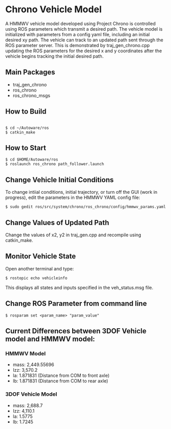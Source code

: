 # Chrono Vehicle Model
A HMMWV vehicle model developed using Project Chrono is controlled using ROS parameters which transmit a desired path. The vehicle model
is initialized with parameters from a config yaml file, including an initial desired xy path. The vehicle can track to an updated path sent through the
ROS parameter server. This is demonstrated by traj_gen_chrono.cpp updating the ROS parameters for the desired x and y coordinates after the vehicle begins tracking
the initial desired path.

## Main Packages

 - traj_gen_chrono
 - ros_chrono
 - ros_chrono_msgs

## How to Build

```

$ cd ~/Autoware/ros
$ catkin_make

```
## How to Start

```
$ cd $HOME/Autoware/ros
$ roslaunch ros_chrono path_follower.launch

```
## Change Vehicle Initial Conditions

To change intiial conditions, initial trajectory, or turn off the GUI (work in progress), edit the parameters in the HMMWV YAML config file:

```
$ sudo gedit ros/src/system/chrono/ros_chrono/config/hmmwv_params.yaml

```

## Change Values of Updated Path

Change the values of x2, y2 in traj_gen.cpp and recompile using catkin_make.

## Monitor Vehicle State

Open another terminal and type:

```
$ rostopic echo vehicleinfo

```
This displays all states and inputs specified in the veh_status.msg file.

## Change ROS Parameter from command line

```
$ rosparam set <param_name> "param_value"

```

## Current Differences between 3DOF Vehicle model and HMMWV model:

### HMMWV Model
- mass: 2,449.55696
- Izz: 3,570.2
- la: 1.871831 (Distance from COM to front axle)
- lb: 1.871831 (Distance from COM to rear axle)

### 3DOF Vehicle Model
- mass: 2,688.7
- Izz: 4,110.1
- la: 1.5775
- lb: 1.7245  
